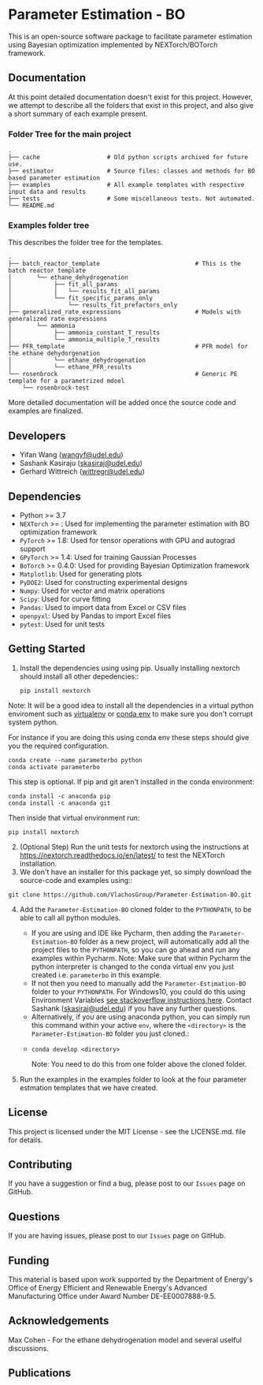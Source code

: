 # Parameter Estimation - BO

This is an open-source software package to facilitate parameter estimation using 
Bayesian optimization implemented by NEXTorch/BOTorch framework.

Documentation
-------------

At this point detailed documentation doesn't exist for this project. However, we attempt to describe all the folders 
that exist in this project, and also give a short summary of each example present. 

### Folder Tree for the main project

    .
    ├── cache                   # Old python scripts archived for future use. 
    ├── estimator               # Source files: classes and methods for BO based parameter estimation
    ├── examples                # All example templates with respective input data and results 
    ├── tests                   # Some miscellaneous tests. Not automated. 
    └── README.md
### Examples folder tree 
This describes the folder tree for the templates. 

    .
    ├── batch_reactor_template                           # This is the batch reactor template  
    │       └── ethane_dehydrogenation
    │            ├── fit_all_params                      
    │            │   └── results_fit_all_params
    │            └── fit_specific_params_only
    │                └── results_fit_prefactors_only    
    ├── generalized_rate_expressions                     # Models with generalized rate expressions
    │       └── ammonia
    │            ├── ammonia_constant_T_results
    │            └── ammonia_multiple_T_results
    ├── PFR_template                                     # PFR model for the ethane dehydorgenation
    │            └── ethane_dehydrogenation
    │            └── ethane_PFR_results
    └── rosenbrock                                       # Generic PE template for a parametrized mdoel  
        └── rosenbrock-test

More detailed documentation will be added once the source code and examples are finalized. 

Developers
----------

-  Yifan Wang (wangyf@udel.edu)
-  Sashank Kasiraju (skasiraj@udel.edu)
-  Gerhard Wittreich (wittregr@udel.edu)

Dependencies
------------

-  Python >= 3.7
-  `NEXTorch` >=  : Used for implementing the parameter estimation with BO optimization framework
-  `PyTorch` >= 1.8: Used for tensor operations with GPU and autograd support
-  `GPyTorch` >= 1.4: Used for training Gaussian Processes
-  `BoTorch` >= 0.4.0: Used for providing Bayesian Optimization framework
-  `Matplotlib`: Used for generating plots
-  `PyDOE2`: Used for constructing experimental designs
-  `Numpy`: Used for vector and matrix operations
-  `Scipy`: Used for curve fitting
-  `Pandas`: Used to import data from Excel or CSV files
-  `openpyxl`: Used by Pandas to import Excel files
-  `pytest`: Used for unit tests


Getting Started
---------------

1. Install the dependencies using using pip. Usually installing nextorch should install all other depedencies::

    `pip install nextorch`

Note: It will be a good idea to install all the dependencies in a virtual python enviroment such as [virtualenv](https://virtualenv.pypa.io/en/latest/) or [conda env](https://conda.io/projects/conda/en/latest/user-guide/tasks/manage-environments.html) to make sure you don't corrupt system python.

For instance if you are doing this using conda env these steps should give you the required configuration. 
```
conda create --name parameterbo python
conda activate parameterbo
```

This step is optional. If pip and git aren't installed in the conda environment:
```
conda install -c anaconda pip
conda install -c anaconda git
```

Then inside that virtual environment run:
```
pip install nextorch
```

2. (Optional Step) Run the unit tests for nextorch using the instructions at https://nextorch.readthedocs.io/en/latest/ to test the NEXTorch installation. 
3. We don't have an installer for this package yet, so simply download the source-code and examples using::
```
git clone https://github.com/VlachosGroup/Parameter-Estimation-BO.git
```
4. Add the `Parameter-Estimation-BO` cloned folder to the `PYTHONPATH`, to be able to call all python modules. 
    - If you are using and IDE like Pycharm, then adding the `Parameter-Estimation-BO` folder as a new project, will automatically add all the project files to the `PYTHONPATH`, so you can go ahead and run any examples within Pycharm. 
      Note: Make sure that within Pycharm the python interpreter is changed to the conda virtual env you just created i.e. `parameterbo` in this example. 
    - If not then you need to manually add the `Parameter-Estimation-BO` folder to your `PYTHONPATH`. For Windows10, you could do this using Environment Variables [see stackoverflow instructions here](https://stackoverflow.com/questions/3701646/how-to-add-to-the-pythonpath-in-windows-so-it-finds-my-modules-packages). Contact Sashank (skasiraj@udel.edu) if you have any further questions.
    - Alternatively, if you are using anaconda python, you can simply run this command within your active `env`, where the `<directory>` is the `Parameter-Estimation-BO` folder you just cloned.: 
    - ```
      conda develop <directory>
      ``` 
      Note: You need to do this from one folder above the cloned folder. 

5. Run the examples in the examples folder to look at the four parameter estmation templates that we have created. 

License
-------

This project is licensed under the MIT License - see the LICENSE.md.
file for details.


Contributing
------------

If you have a suggestion or find a bug, please post to our `Issues` page on GitHub. 

Questions
---------

If you are having issues, please post to our `Issues` page on GitHub.

Funding
-------

This material is based upon work supported by the Department of Energy's Office 
of Energy Efficient and Renewable Energy's Advanced Manufacturing Office under 
Award Number DE-EE0007888-9.5.

Acknowledgements
------------------

Max Cohen - For the ethane dehydrogenation model and several uselful discussions. 


Publications
------------

